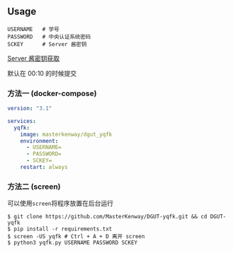 ## Usage

```
USERNAME   # 学号
PASSWORD   # 中央认证系统密码
SCKEY      # Server 酱密钥
```

[Server 酱密钥获取](http://sc.ftqq.com/)

默认在 00:10 的时候提交

### 方法一 (docker-compose)

```yaml
version: "3.1"

services:
  yqfk:
    image: masterkenway/dgut_yqfk
    environment:
      - USERNAME=
      - PASSWORD=
      - SCKEY=
    restart: always
```

### 方法二 (screen)

可以使用`screen`将程序放置在后台运行

```shell script
$ git clone https://github.com/MasterKenway/DGUT-yqfk.git && cd DGUT-yqfk 
$ pip install -r requirements.txt
$ screen -US yqfk # Ctrl + A + D 离开 screen
$ python3 yqfk.py USERNAME PASSWORD SCKEY
```

